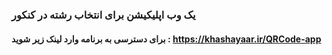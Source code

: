### یک وب اپلیکیشن برای انتخاب رشته در کنکور
#### برای دسترسی به برنامه وارد لینک زیر شوید : https://khashayaar.ir/QRCode-app
